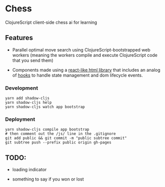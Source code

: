 # Chess

ClojureScript client-side chess ai for learning

## Features

- Parallel optimal move search using ClojureScript-bootstrapped web workers
  (meaning the workers compile and execute ClojureScript code that you send them)

- Components made using a [react-like html library](https://github.com/kkrausse/html-cljs)
  that includes an analog of [hooks](https://reactjs.org/docs/hooks-intro.html)
  to handle state management and dom lifecycle events.

### Development

    yarn add shadow-cljs
    yarn shadow-cljs help
    yarn shadow-cljs watch app bootstrap


### Deployment

    yarn shadow-cljs compile app bootstrap
    # then comment out the /js/ line in the .gitignore
    git add public && git commit -m "public subtree commit"
    git subtree push --prefix public origin gh-pages


## TODO:

  - loading indicator

  - something to say if you won or lost

